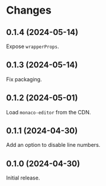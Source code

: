 # Changes

## 0.1.4 (2024-05-14)

Expose `wrapperProps`.

## 0.1.3 (2024-05-14)

Fix packaging.

## 0.1.2 (2024-05-01)

Load `monaco-editor` from the CDN.

## 0.1.1 (2024-04-30)

Add an option to disable line numbers.

## 0.1.0 (2024-04-30)

Initial release.
